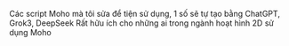 Các script Moho mà tôi sửa để tiện sử dụng, 1 số sẽ tự tạo bằng ChatGPT, Grok3, DeepSeek
Rất hữu ích cho những ai trong ngành hoạt hình 2D sử dụng Moho
